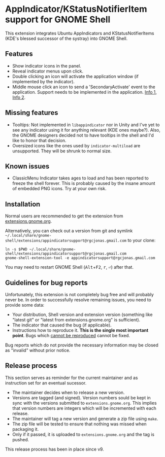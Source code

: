 # AppIndicator/KStatusNotifierItem support for GNOME Shell
This extension integrates Ubuntu AppIndicators and KStatusNotifierItems (KDE's blessed successor of the systray) into GNOME Shell.

## Features
* Show indicator icons in the panel.
* Reveal indicator menus upon click.
* Double clicking an icon will activate the application window (if implemented by the indicator).
* Middle mouse click an icon to send a 'SecondaryActivate' event to the application. Support needs to be implemented in the application. [Info 1](https://bugs.launchpad.net/unity/+bug/812933), [Info 2](https://developer.ubuntu.com/api/devel/ubuntu-13.10/c/AppIndicator3-0.1.html).

## Missing features
* Tooltips: Not implemented in `libappindicator` nor in Unity and I've yet to see any indicator using it for anything relevant (KDE ones maybe?). Also, the GNOME designers decided not to have tooltips in the shell and I'd like to honor that decision.
* Oversized icons like the ones used by `indicator-multiload` are unsupported. They will be shrunk to normal size.

## Known issues
* ClassicMenu Indicator takes ages to load and has been reported to freeze the shell forever. This is probably caused by the insane amount of embedded PNG icons. Try at your own risk.

## Installation
Normal users are recommended to get the extension from [extensions.gnome.org](https://extensions.gnome.org/extension/615/appindicator-support/).

Alternatively, you can check out a version from git and symlink
`~/.local/share/gnome-shell/extensions/appindicatorsupport@rgcjonas.gmail.com` to your clone:

```
ln -s $PWD ~/.local/share/gnome-shell/extensions/appindicatorsupport@rgcjonas.gmail.com
gnome-shell-extension-tool -e appindicatorsupport@rgcjonas.gmail.com
```

You may need to restart GNOME Shell (<kbd>Alt</kbd>+<kbd>F2</kbd>, <kbd>r</kbd>, <kbd>⏎</kbd>)
after that.

## Guidelines for bug reports
Unfortunately, this extension is not completely bug free and will probably never be.
In order to successfully resolve remaining issues, you need to provide some data:

* Your distribution, Shell version and extension version (something like "latest git" or "latest from extensions.gnome.org" is sufficient).
* The indicator that caused the bug (if applicable).
* Instructions how to reproduce it. **This is the single most important point**. Bugs which [cannot be reproduced](http://xkcd.com/583/) cannot be fixed.

Bug reports which do not provide the necessary information may be closed as "invalid" without prior notice.

## Release process
This section serves as reminder for the current maintainer and as instruction set for an eventual sucessor.

* The maintainer decides when to release a new version.
* Versions are tagged (and signed). Version numbers sould be kept in sync with the versions submitted to `extensions.gnome.org`.
  This implies that version numbers are integers which will be incremented with each release.
* The maintainer will tag a new version and generate a zip file using `make`.
* The zip file will be tested to ensure that nothing was missed when packaging it.
* Only if it passed, it is uploaded to `extensions.gnome.org` and the tag is pushed.

This release process has been in place since v9.
